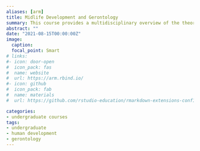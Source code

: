 ```yaml
---
aliases: [arm]
title: Midlife Development and Gerontology
summary: This course provides a multidisciplinary overview of the theory and research on adult development and aging. Key features of this course are its attention to how biological, cognitive, and social changes combine to influence the aging process and its adaptations; how social structures and stratification influence differences in adult development and aging; how adult development and aging occur in the context of work and families, social relationships, neighborhoods and communities, and the larger social and cultural contexts; and how theories and empirical evidence can be applied to promote healthy aging and reduce health disparities in later life. 
abstract: ""
date: "2021-08-15T00:00:00Z"
image:
  caption: 
  focal_point: Smart
# links:
#- icon: door-open
#  icon_pack: fas
#  name: website
#  url: https://arm.rbind.io/
#- icon: github
#  icon_pack: fab
#  name: materials
#  url: https://github.com/rstudio-education/rmarkdown-extensions-conf19

categories:
- undergraduate courses
tags:
- undergraduate
- human development
- gerontology
---
```


